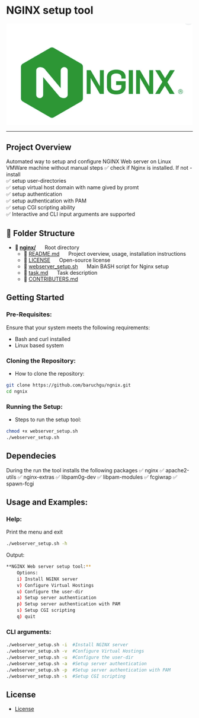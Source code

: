 # NGINX setup tool
  
![NGINX logo](assets/NGINX.png)

---

## Project Overview
Automated way to setup and configure NGINX Web server on Linux VMWare machine without manual steps
✅ check if Nginx is installed. If not - install   
✅ setup user-directories    
✅ setup virtual host domain with name gived by promt  
✅ setup authentication  
✅ setup authentication with PAM  
✅ setup CGI scripting ability  
✅ Interactive and CLI input arguments are supported  

## 📁 Folder Structure
- **📁 <span style="display: inline-block; margin-right: 20px;">[nginx/](./)</span>** Root directory  
  - 📄 <span style="display: inline-block; margin-right: 20px;">[README.md](./README.md)</span> Project overview, usage, installation instructions  
  - 📄 <span style="display: inline-block; margin-right: 20px;">[LICENSE](./LICENSE)</span> Open-source license  
  - 📄 <span style="display: inline-block; margin-right: 20px;">[webserver_setup.sh](./webserver_setup.sh)</span> Main BASH script for Nginx setup  
  - 📄 <span style="display: inline-block; margin-right: 20px;">[task.md](./task.md)</span> Task description  
  - 📄 <span style="display: inline-block; margin-right: 20px;">[CONTRIBUTERS.md](./CONTRIBUTERS.md)</span>

## Getting Started
### Pre-Requisites:
Ensure that your system meets the following requirements:
- Bash and curl installed
- Linux based system

### Cloning the Repository:
- How to clone the repository:
```bash
git clone https://github.com/baruchgu/ngnix.git
cd ngnix
```
### Running the Setup:
- Steps to run the setup tool:
```bash
chmod +x webserver_setup.sh
./webserver_setup.sh
```
## Dependecies
During the run the tool installs the following packages
✅ nginx
✅ apache2-utils
✅ nginx-extras
✅ libpam0g-dev
✅ libpam-modules
✅ fcgiwrap
✅ spawn-fcgi

## Usage and Examples:

### Help:
Print the menu and exit
```bash
./webserver_setup.sh -h  
``` 
Output:
```bash
**NGINX Web server setup tool:**
	Options:
	i) Install NGINX server 
	v) Configure Virtual Hostings
	u) Configure the user-dir
	a) Setup server authentication
	p) Setup server authentication with PAM
	s) Setup CGI scripting
	q) quit
```

### CLI arguments:

```bash
./webserver_setup.sh -i  #Install NGINX server
./webserver_setup.sh -v  #Configure Virtual Hostings
./webserver_setup.sh -u  #Configure the user-dir
./webserver_setup.sh -a  #Setup server authentication
./webserver_setup.sh -p  #Setup server authentication with PAM
./webserver_setup.sh -s  #Setup CGI scripting
``` 

## License
- [License](./LICENSE)
